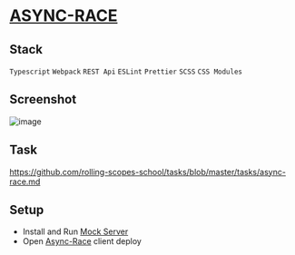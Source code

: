 # [ASYNC-RACE](https://shaqi-dev.github.io/async-race/)

## Stack
`Typescript` `Webpack` `REST Api` `ESLint` `Prettier` `SCSS` `CSS Modules`

## Screenshot
![image](https://user-images.githubusercontent.com/71282670/186262126-21344685-0f7a-426f-bc75-21cc9e6d485a.png)

## Task
https://github.com/rolling-scopes-school/tasks/blob/master/tasks/async-race.md

## Setup

- Install and Run [Mock Server](https://github.com/mikhama/async-race-api)
- Open [Async-Race](https://shaqi-dev.github.io/async-race/) client deploy
